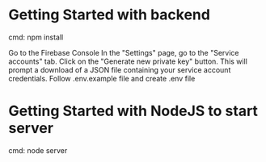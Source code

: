 # Getting Started with backend

cmd: npm install

Go to the Firebase Console
In the "Settings" page, go to the "Service accounts" tab.
Click on the "Generate new private key" button. This will prompt a download of a JSON file containing your service account credentials.
Follow .env.example file and create .env file

# Getting Started with NodeJS to start server

cmd: node server

